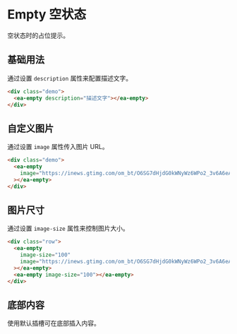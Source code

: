 <script setup>
import { onMounted } from 'vue'

onMounted(() => {
    import('../index.js')
    import('./index.scss')
})
</script>

# Empty 空状态

空状态时的占位提示。

## 基础用法

通过设置 `description` 属性来配置描述文字。

<div class="demo">
    <ea-empty description="描述文字"></ea-empty>
</div>

```html
<div class="demo">
  <ea-empty description="描述文字"></ea-empty>
</div>
```

## 自定义图片

通过设置 `image` 属性传入图片 URL。

<div class="demo">
    <ea-empty image="https://inews.gtimg.com/om_bt/O6SG7dHjdG0kWNyWz6WPo2_3v6A6eAC9ThTazwlKPO1qMAA/641"></ea-empty>
</div>

```html
<div class="demo">
  <ea-empty
    image="https://inews.gtimg.com/om_bt/O6SG7dHjdG0kWNyWz6WPo2_3v6A6eAC9ThTazwlKPO1qMAA/641"
  ></ea-empty>
</div>
```

## 图片尺寸

通过设置 `image-size` 属性来控制图片大小。

<div class="row">
    <ea-empty image-size="100" image="https://inews.gtimg.com/om_bt/O6SG7dHjdG0kWNyWz6WPo2_3v6A6eAC9ThTazwlKPO1qMAA/641"></ea-empty>
    <ea-empty image-size="100"></ea-empty>
</div>

```html
<div class="row">
  <ea-empty
    image-size="100"
    image="https://inews.gtimg.com/om_bt/O6SG7dHjdG0kWNyWz6WPo2_3v6A6eAC9ThTazwlKPO1qMAA/641"
  ></ea-empty>
  <ea-empty image-size="100"></ea-empty>
</div>
```

## 底部内容

使用默认插槽可在底部插入内容。
